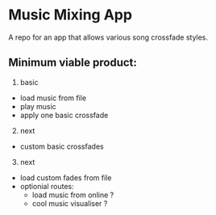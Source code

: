 # Music Mixing App
A repo for an app that allows various song crossfade styles.

## Minimum viable product:
1. basic
 - load music from file
 - play music
 - apply one basic crossfade
 
2. next
 - custom basic crossfades

3. next
 - load custom fades from file
 - optionial routes:
   - load music from online ?
   - cool music visualiser ?
